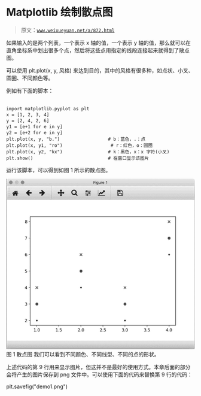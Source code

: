 # Matplotlib 绘制散点图

> 原文：[`www.weixueyuan.net/a/872.html`](http://www.weixueyuan.net/a/872.html)

如果输入的是两个列表，一个表示 x 轴的值，一个表示 y 轴的值，那么就可以在直角坐标系中划出很多个点，然后将这些点用指定的线段连接起来就得到了散点图。

可以使用 plt.plot(x, y, 风格) 来达到目的，其中的风格有很多种，如点状、小叉、圆圈、不同颜色等。

例如有下面的脚本：

```

import matplotlib.pyplot as plt
x = [1, 2, 3, 4]
y = [2, 4, 2, 6]
y1 = [e+1 for e in y]
y2 = [e+2 for e in y]
plt.plot(x, y, "b.")                  # b：蓝色，.：点
plt.plot(x, y1, "ro")                  # r：红色，o：圆圈
plt.plot(x, y2, "kx")                 # k：黑色，x：x 字符(小叉)
plt.show()                            # 在窗口显示该图片
```

运行该脚本，可以得到如图 1 所示的散点图。

![matplotlib 绘制散点图](img/51f2caa5d45c7160b60851b23e5b479d.png)
图 1 散点图
我们可以看到不同颜色、不同线型、不同的点的形状。

上述代码的第 9 行用来显示图片，但这并不是最好的使用方式。本章后面的部分会将产生的图片保存到 png 文件中。可以使用下面的代码来替换第 9 行的代码：

plt.savefig("demo1.png")